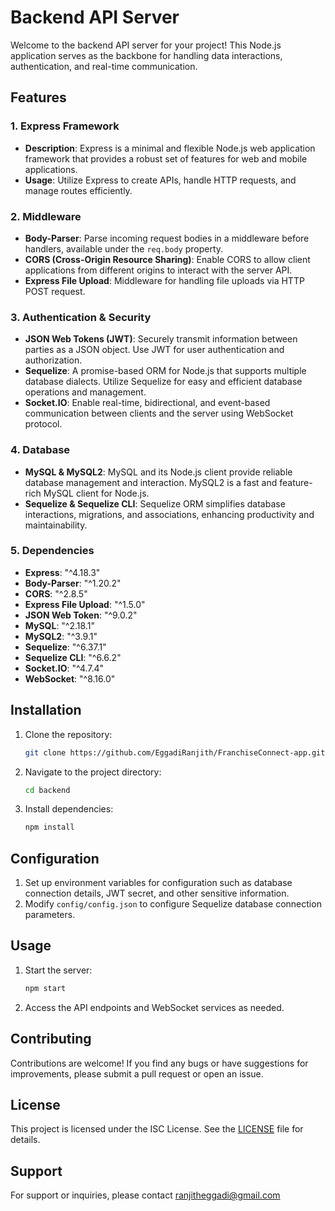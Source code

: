 
# Backend API Server

Welcome to the backend API server for your project! This Node.js application serves as the backbone for handling data interactions, authentication, and real-time communication.

## Features

### 1. Express Framework
   - **Description**: Express is a minimal and flexible Node.js web application framework that provides a robust set of features for web and mobile applications.
   - **Usage**: Utilize Express to create APIs, handle HTTP requests, and manage routes efficiently.

### 2. Middleware
   - **Body-Parser**: Parse incoming request bodies in a middleware before handlers, available under the `req.body` property.
   - **CORS (Cross-Origin Resource Sharing)**: Enable CORS to allow client applications from different origins to interact with the server API.
   - **Express File Upload**: Middleware for handling file uploads via HTTP POST request.

### 3. Authentication & Security
   - **JSON Web Tokens (JWT)**: Securely transmit information between parties as a JSON object. Use JWT for user authentication and authorization.
   - **Sequelize**: A promise-based ORM for Node.js that supports multiple database dialects. Utilize Sequelize for easy and efficient database operations and management.
   - **Socket.IO**: Enable real-time, bidirectional, and event-based communication between clients and the server using WebSocket protocol.

### 4. Database
   - **MySQL & MySQL2**: MySQL and its Node.js client provide reliable database management and interaction. MySQL2 is a fast and feature-rich MySQL client for Node.js.
   - **Sequelize & Sequelize CLI**: Sequelize ORM simplifies database interactions, migrations, and associations, enhancing productivity and maintainability.

### 5. Dependencies
   - **Express**: "^4.18.3"
   - **Body-Parser**: "^1.20.2"
   - **CORS**: "^2.8.5"
   - **Express File Upload**: "^1.5.0"
   - **JSON Web Token**: "^9.0.2"
   - **MySQL**: "^2.18.1"
   - **MySQL2**: "^3.9.1"
   - **Sequelize**: "^6.37.1"
   - **Sequelize CLI**: "^6.6.2"
   - **Socket.IO**: "^4.7.4"
   - **WebSocket**: "^8.16.0"

## Installation

1. Clone the repository:
   ```bash
   git clone https://github.com/EggadiRanjith/FranchiseConnect-app.git
   ```

2. Navigate to the project directory:
   ```bash
   cd backend
   ```

3. Install dependencies:
   ```bash
   npm install
   ```

## Configuration

1. Set up environment variables for configuration such as database connection details, JWT secret, and other sensitive information.
2. Modify `config/config.json` to configure Sequelize database connection parameters.

## Usage

1. Start the server:
   ```bash
   npm start
   ```

2. Access the API endpoints and WebSocket services as needed.

## Contributing

Contributions are welcome! If you find any bugs or have suggestions for improvements, please submit a pull request or open an issue.

## License

This project is licensed under the ISC License. See the [LICENSE](LICENSE.txt) file for details.

## Support

For support or inquiries, please contact ranjitheggadi@gmail.com
